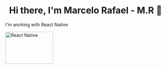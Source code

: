 <h1 align="center"> Hi there, I'm Marcelo Rafael - M.R 👋 </h1>

<p> I'm working with React Native </p>

<img src="https://miro.medium.com/max/1024/1*xDi2csEAWxu95IEkaNdFUQ.png" alt="React Native" width="150" height="100" />
